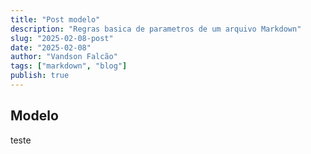 ```yaml
---
title: "Post modelo"
description: "Regras basica de parametros de um arquivo Markdown"
slug: "2025-02-08-post"
date: "2025-02-08"
author: "Vandson Falcão"
tags: ["markdown", "blog"]
publish: true
---
```


## Modelo

teste
